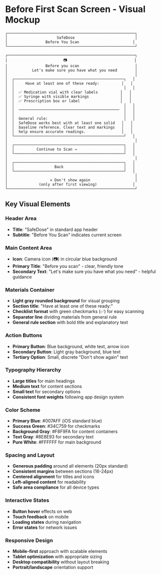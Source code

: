 # Before First Scan Screen - Visual Mockup

```
┌─────────────────────────────────────────────────────────┐
│                      SafeDose                           │
│                 Before You Scan                        │
└─────────────────────────────────────────────────────────┘

┌─────────────────────────────────────────────────────────┐
│                         📷                              │
│                 Before you scan                         │
│           Let's make sure you have what you need        │
│                                                         │
│  ┌─────────────────────────────────────────────────┐   │
│  │     Have at least one of these ready:          │   │
│  │                                                 │   │
│  │  ✅ Medication vial with clear labels          │   │
│  │  ✅ Syringe with visible markings              │   │
│  │  ✅ Prescription box or label                  │   │
│  │                                                 │   │
│  │  ─────────────────────────────────────────────  │   │
│  │                                                 │   │
│  │  General rule:                                  │   │
│  │  SafeDose works best with at least one solid   │   │
│  │  baseline reference. Clear text and markings   │   │
│  │  help ensure accurate readings.                │   │
│  └─────────────────────────────────────────────────┘   │
│                                                         │
│  ┌─────────────────────────────────────────────────┐   │
│  │          Continue to Scan →                     │   │  
│  └─────────────────────────────────────────────────┘   │
│                                                         │
│  ┌─────────────────────────────────────────────────┐   │
│  │                  Back                           │   │
│  └─────────────────────────────────────────────────┘   │
│                                                         │
│                   ✕ Don't show again                    │
│              (only after first viewing)                │
└─────────────────────────────────────────────────────────┘
```

## Key Visual Elements

### Header Area
- **Title**: "SafeDose" in standard app header
- **Subtitle**: "Before You Scan" indicates current screen

### Main Content Area  
- **Icon**: Camera icon (📷) in circular blue background
- **Primary Title**: "Before you scan" - clear, friendly tone
- **Secondary Text**: "Let's make sure you have what you need" - helpful guidance

### Materials Container
- **Light gray rounded background** for visual grouping
- **Section title**: "Have at least one of these ready:"
- **Checklist format** with green checkmarks (✅) for easy scanning
- **Separator line** dividing materials from general rule
- **General rule section** with bold title and explanatory text

### Action Buttons
- **Primary Button**: Blue background, white text, arrow icon
- **Secondary Button**: Light gray background, blue text  
- **Tertiary Option**: Small, discrete "Don't show again" text

### Typography Hierarchy
- **Large titles** for main headings
- **Medium text** for content sections  
- **Small text** for secondary options
- **Consistent font weights** following app design system

### Color Scheme
- **Primary Blue**: #007AFF (iOS standard blue)
- **Success Green**: #34C759 for checkmarks
- **Background Gray**: #F8F9FA for content containers
- **Text Gray**: #8E8E93 for secondary text
- **Pure White**: #FFFFFF for main background

### Spacing and Layout
- **Generous padding** around all elements (20px standard)
- **Consistent margins** between sections (16-24px)
- **Centered alignment** for titles and icons
- **Left-aligned content** for readability
- **Safe area compliance** for all device types

### Interactive States
- **Button hover** effects on web
- **Touch feedback** on mobile
- **Loading states** during navigation
- **Error states** for network issues

### Responsive Design
- **Mobile-first** approach with scalable elements
- **Tablet optimization** with appropriate sizing
- **Desktop compatibility** without layout breaking
- **Portrait/landscape** orientation support
